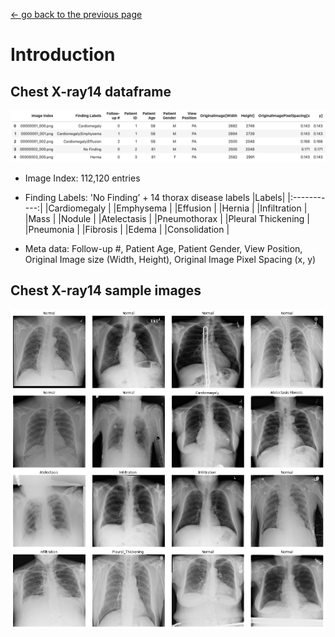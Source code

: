 [<- go back to the previous page](../chestxray/README.md)

# Introduction

## Chest X-ray14 dataframe

![dataframe](images/dataframe.png)

- Image Index: 112,120 entries

- Finding Labels: 'No Finding’ + 14 thorax disease labels 
|Labels|
|:-----------:|
|Cardiomegaly |
|Emphysema    |
|Effusion     |
|Hernia       |
|Infiltration |
|Mass         | 
|Nodule       | 
|Atelectasis  |
|Pneumothorax | 
|Pleural Thickening |
|Pneumonia          |
|Fibrosis           |
|Edema              |
|Consolidation      |

- Meta data: Follow-up #, Patient Age, Patient Gender, View Position, Original Image size (Width, Height), Original Image Pixel Spacing (x, y) 

## Chest X-ray14 sample images
![xraysample](images/xraysample.png)
